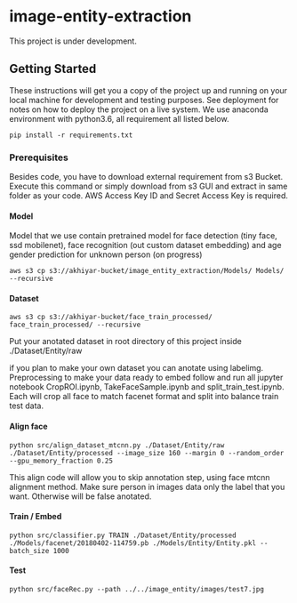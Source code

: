 # image-entity-extraction

This project is under development.

## Getting Started

These instructions will get you a copy of the project up and running on your local machine for development and testing purposes. See deployment for notes on how to deploy the project on a live system. We use anaconda environment with python3.6, all requirement all listed below.
```
pip install -r requirements.txt
```

### Prerequisites

Besides code, you have to download external requirement from s3 Bucket. Execute this command or simply download from s3 GUI and extract in same folder as your code. AWS Access Key ID and Secret Access Key is required.


#### Model
Model that we use contain pretrained model for face detection (tiny face, ssd mobilenet), face recognition (out custom dataset embedding) and age gender prediction for unknown person (on progress)
```
aws s3 cp s3://akhiyar-bucket/image_entity_extraction/Models/ Models/ --recursive
```

#### Dataset
```
aws s3 cp s3://akhiyar-bucket/face_train_processed/ face_train_processed/ --recursive

```
Put your anotated dataset in root directory of this project inside ./Dataset/Entity/raw

if you plan to make your own dataset you can anotate using labelimg. Preprocessing to make your data ready to embed follow and run all jupyter notebook CropROI.ipynb, TakeFaceSample.ipynb and split_train_test.ipynb. Each will crop all face to match facenet format and split into balance train test data.

#### Align face
```
python src/align_dataset_mtcnn.py ./Dataset/Entity/raw ./Dataset/Entity/processed --image_size 160 --margin 0 --random_order --gpu_memory_fraction 0.25
```
This align code will allow you to skip annotation step, using face mtcnn alignment method. Make sure person in images data only the label that you want. Otherwise will be false anotated.

#### Train / Embed 
```
python src/classifier.py TRAIN ./Dataset/Entity/processed ./Models/facenet/20180402-114759.pb ./Models/Entity/Entity.pkl --batch_size 1000
```

#### Test
```
python src/faceRec.py --path ../../image_entity/images/test7.jpg

```